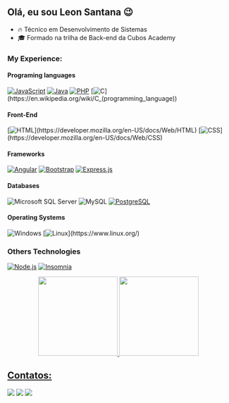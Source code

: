 ## Olá, eu sou Leon Santana 😉

- 🔥 Técnico em Desenvolvimento de Sistemas
- 🎓 Formado na trilha de Back-end da Cubos Academy 
### My Experience:
#### Programing languages
[![JavaScript](https://img.shields.io/badge/-JavaScript-yellow?style=square&logo=javascript&logoColor=white)](https://developer.mozilla.org/en-US/docs/Web/JavaScript)
[![Java](https://img.shields.io/badge/-Java-orange?style=square&logo=java&logoColor=white)](https://www.java.com/)
[![PHP](https://img.shields.io/badge/-PHP-purple?style=square&logo=php&logoColor=white)](https://www.php.net/)
[![C](https://img.shields.io/badge/-C-rgb(73,%20130,%20191)?style=square&logo=c&logoColor=white)](https://en.wikipedia.org/wiki/C_(programming_language))

#### Front-End
[![HTML](http://img.shields.io/badge/-HTML-rgb(229,%20146,%2073)?style=square&logo=html5&logoColor=white&link=https://developer.mozilla.org/en-US/docs/Web/HTML)](https://developer.mozilla.org/en-US/docs/Web/HTML)
[![CSS](http://img.shields.io/badge/-CSS-rgb(33,%20150,%20243)?style=square&logo=css3&logoColor=white&link=https://developer.mozilla.org/en-US/docs/Web/CSS)](https://developer.mozilla.org/en-US/docs/Web/CSS)


#### Frameworks
[![Angular](https://img.shields.io/badge/-Angular-e23237?style=square&logo=angular&logoColor=white)](https://angular.io/)
[![Bootstrap](https://img.shields.io/badge/-Bootstrap-7952B3?style=square&logo=bootstrap&logoColor=white&link=https://getbootstrap.com/)](https://getbootstrap.com/)
[![Express.js](https://img.shields.io/badge/-Express.js-000000?style=square&logo=express&logoColor=white&link=https://expressjs.com/)](https://expressjs.com/)



#### Databases
![Microsoft SQL Server](https://img.shields.io/badge/-Microsoft_SQL_Server-rgb(204,%2041,%2039)?style=square&logo=microsoft-sql-server&logoColor=white&link=https://github.com/GuiEdington/)
![MySQL](https://img.shields.io/badge/-MySQL-rgb(68,%20121,%20161)?style=square&logo=mysql&logoColor=e97b00&link=https://github.com/GuiEdington/)
[![PostgreSQL](https://img.shields.io/badge/-PostgreSQL-336791?style=square&logo=postgresql&logoColor=white&link=https://www.postgresql.org/)](https://www.postgresql.org/)


#### Operating Systems
![Windows](http://img.shields.io/badge/-Windows-rgb(0,%20120,%20214)?style=square&logo=windows&logoColor=white&link=https://github.com/GuiEdington/)
[![Linux](http://img.shields.io/badge/-Linux-rgb(33,%2041,%2056)?style=square&logo=linux&logoColor=white&link=https://sua_pagina_no_github_aqui/)](https://www.linux.org/)

### Others Technologies
[![Node.js](https://img.shields.io/badge/-Node.js-43853D?style=square&logo=node.js&logoColor=white&link=https://nodejs.org/)](https://nodejs.org/)
[![Insomnia](https://img.shields.io/badge/-Insomnia-5849BE?style=square&logo=insomnia&logoColor=white&link=https://insomnia.rest/)](https://insomnia.rest/)

<div align="center">
  <a href="https://github.com/LeonSantana7">
  <img height="180em" src="https://github-readme-stats.vercel.app/api?username=LeonSantana7&show_icons=true&theme=dark&include_all_commits=true&count_private=true"/>
  <img height="180em" src="https://github-readme-stats.vercel.app/api/top-langs/?username=LeonSantana7&layout=compact&langs_count=7&theme=dark"/>
</div>


  ## Contatos:

<div>
<a href="https://www.instagram.com/leonsantana210/" target="blank"><img src="https://img.shields.io/badge/-Instagram-%23E4405F?style=for-the-badge&logo=instagram&logoColor=white" target="blank"></a>
<a href = "mailto:leon.santana854@gmail.com"><img src="https://img.shields.io/badge/Gmail-D14836?style=for-the-badge&logo=gmail&logoColor=white" target="blank"></a>
<a href="https://www.linkedin.com/in/leon-santana-8b5041193/" target="blank"><img src="https://img.shields.io/badge/-LinkedIn-%230077B5?style=for-the-badge&logo=linkedin&logoColor=white" target="blank"></a> 

</div>



